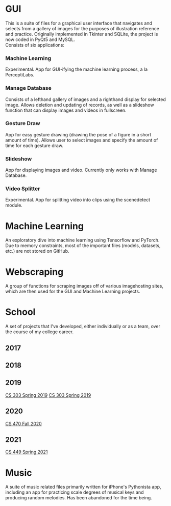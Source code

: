 # GUI
This is a suite of files for a graphical user interface that navigates and selects from a gallery of images for the purposes of illustration reference and practice. Originally implemented in Tkinter and SQLite, the project is now coded in PyQt5 and MySQL.\
Consists of six applications:
### Machine Learning
Experimental. App for GUI-ifying the machine learning process, a la PerceptiLabs.
### Manage Database
Consists of a lefthand gallery of images and a righthand display for selected image. Allows deletion and updating of records, as well as a slideshow function that can display images and videos in fullscreen. 
### Gesture Draw
App for easy gesture drawing (drawing the pose of a figure in a short amount of time). Allows user to select images and specify the amount of time for each gesture draw.
### Slideshow
App for displaying images and video. Currently only works with Manage Database.
### Video Splitter
Experimental. App for splitting video into clips using the scenedetect module.
# Machine Learning
An exploratory dive into machine learning using Tensorflow and PyTorch. Due to memory constraints, most of the important files (models, datasets, etc.) are not stored on GitHub.
# Webscraping
A group of functions for scraping images off of various imagehosting sites, which are then used for the GUI and Machine Learning projects.
# School
A set of projects that I've developed, either individually or as a team, over the course of my college career.
## 2017
## 2018
## 2019
[CS 303 Spring 2019](https://github.com/Rayos1/Library-Employees)
[CS 303 Spring 2019](https://github.com/Rayos1/Morse-Code-Decoder)
## 2020
[CS 470 Fall 2020](https://github.com/Rayos1/CS-470-Fall-2020)
## 2021
[CS 449 Spring 2021](https://github.com/Rayos1/CS-449-Spring-2021)
# Music
A suite of music related files primarily written for iPhone's Pythonista app, including an app for practicing scale degrees of musical keys and producing random melodies. Has been abandoned for the time being.
